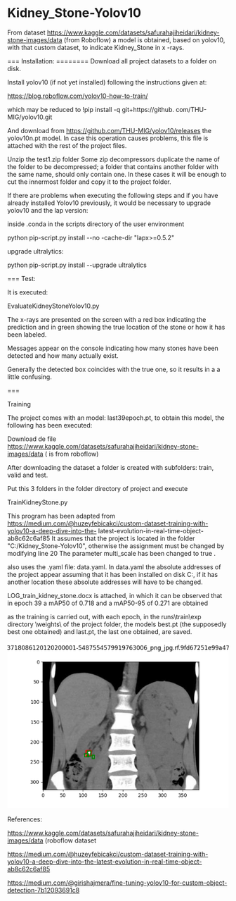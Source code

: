 # Kidney_Stone-Yolov10
From dataset https://www.kaggle.com/datasets/safurahajiheidari/kidney-stone-images/data (from Roboflow) a model is obtained, based on yolov10, with that custom dataset, to indicate Kidney_Stone in x -rays.

=== Installation: ======== Download all project datasets to a folder on disk.

Install yolov10 (if not yet installed) following the instructions given at:

https://blog.roboflow.com/yolov10-how-to-train/

which may be reduced to !pip install -q git+https://github. com/THU-MIG/yolov10.git 

And download from https://github.com/THU-MIG/yolov10/releases the yolov10n.pt model. In case this operation causes problems, this file is attached with the rest of the project files.

Unzip the test1.zip folder Some zip decompressors duplicate the name of the folder to be decompressed; a folder that contains another folder with the same name, should only contain one. In these cases it will be enough to cut the innermost folder and copy it to the project folder.

If there are problems when executing the following steps and if you have already installed Yolov10 previously, it would be necessary to upgrade yolov10 and the lap version:

inside .conda in the scripts directory of the user environment

python pip-script.py install --no -cache-dir "lapx>=0.5.2"

upgrade ultralytics:

python pip-script.py install --upgrade ultralytics

===
Test:

It is executed:

EvaluateKidneyStoneYolov10.py

The x-rays are presented on the screen with a red box indicating the prediction and in green showing the true location of the stone or how it has been labeled.

Messages appear on the console indicating how many stones have been detected and how many actually exist.

Generally the detected box coincides with the true one, so it results in a a little confusing.

===

Training 

The project comes with an model: last39epoch.pt, to obtain this model, the following has been executed:

Download de file https://www.kaggle.com/datasets/safurahajiheidari/kidney-stone-images/data ( is from roboflow)

After downloading the dataset a folder is created with subfolders: train, valid and test.

Put this 3 folders in the folder directory of project  and execute

TrainKidneyStone.py 

This program has been adapted from https://medium.com/@huzeyfebicakci/custom-dataset-training-with-yolov10-a-deep-dive-into-the- latest-evolution-in-real-time-object-ab8c62c6af85 It assumes that the project is located in the folder "C:/Kidney_Stone-Yolov10", otherwise the assignment must be changed by modifying line 20 The parameter multi_scale has been changed to true .

also uses the .yaml file: data.yaml. In data.yaml the absolute addresses of the project appear assuming that it has been installed on disk C:, if it has another location these absolute addresses will have to be changed.

LOG_train_kidney_stone.docx is attached, in which it can be observed that in epoch 39 a mAP50 of 0.718 and a mAP50-95 of 0.271 are obtained

as the training is carried out, with each epoch, in the runs\\train\\exp directory \\weights\\ of the project folder, the models best.pt (the supposedly best one obtained) and last.pt, the last one obtained, are saved.

![Fig1](https://github.com/ablanco1950/Kidney_Stone-Yolov10/blob/main/Figure_1.png)

References:

https://www.kaggle.com/datasets/safurahajiheidari/kidney-stone-images/data (roboflow dataset

https://medium.com/@huzeyfebicakci/custom-dataset-training-with-yolov10-a-deep-dive-into-the-latest-evolution-in-real-time-object-ab8c62c6af85

https://medium.com/@girishajmera/fine-tuning-yolov10-for-custom-object-detection-7b12093691c8


